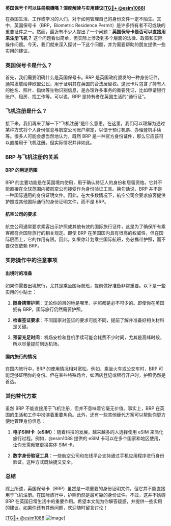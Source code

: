 **英国保号卡可以註冊飛機嗎？深度解读与实用建议[[TG💪+ @esim1088](https://t.me/s/esim1088)]**

在英国生活、工作或学习的人们，对于如何管理自己的身份文件一定不陌生。其中，英国保号卡（BRP，Biometric Residence Permit）是许多持有者不可或缺的重要证件之一。然而，最近有不少人提出了一个问题：**英国保号卡是否可以直接用来注册飞机？** 这个问题看似简单，但实际上涉及到多个层面的法律、政策和实际操作问题。今天，我们就来深入探讨一下这个问题，并为需要帮助的朋友提供一些实用的建议。

### 英国保号卡是什么？

首先，我们需要明确什么是英国保号卡。BRP 是英国政府颁发的一种身份证件，通常发放给非欧盟公民，用于证明其在英国的合法居留权。这张卡片包含了持有人的姓名、照片、指纹等生物识别信息，是办理许多事务的重要凭证，比如申请银行账户、租房、找工作等。可以说，BRP 是持有者在英国生活的“通行证”。

### 飞机注册是什么？

接下来，我们再来了解一下“飞机注册”是什么意思。在这里，我们可以理解为通过某种方式将个人身份信息与航空公司账户绑定，以便于预订机票、办理登机手续等。很多人可能会想当然地认为，既然 BRP 是一种官方身份证件，那么它应该可以直接用于飞机注册。但实际情况并非如此。

### BRP 与飞机注册的关系

#### BRP 的用途范围

BRP 的主要功能是在英国境内使用，用于确认持证人的身份和居留资格。它并不能直接在全球范围内被航空公司接受作为身份验证工具。换句话说，BRP 并不是一种国际通用的身份证明文件。因此，在大多数情况下，航空公司会要求旅客提供护照或其他国际通行的身份证明文件，而不是 BRP。

#### 航空公司的要求

航空公司通常要求乘客出示护照或其他有效的国际旅行证件，这是为了确保所有乘客都符合国际旅行的相关规定。即使 BRP 在英国国内具有很高的权威性，但在国际层面上，它的作用有限。因此，如果你计划乘坐国际航班，务必携带护照，而不要仅仅依赖 BRP。

### 实际操作中的注意事项

#### 出境时的准备

如果你需要出境旅行，尤其是乘坐国际航班，提前做好准备非常重要。以下是一些实用的小贴士：

1. **随身携带护照**：无论你的目的地是哪里，护照都是必不可少的。即使你在英国拥有 BRP，国际旅行仍然需要护照。
   
2. **检查签证要求**：不同国家对签证的要求可能不同，提前了解并准备好相关材料是关键。

3. **预留充足时间**：机场安检和登机手续可能会耗费不少时间，尤其是高峰时段，所以尽量提前到达机场。

#### 国内旅行的情况

在国内旅行中，BRP 的使用情况相对宽松。例如，乘坐火车或公交车时，BRP 可能足够证明你的身份。但在某些特殊场合，如酒店登记或银行开户时，护照仍然是首选。

### 其他替代方案

虽然 BRP 不能直接用于飞机注册，但并不意味着它毫无价值。事实上，BRP 在英国的生活和工作中扮演着重要角色。此外，还有一些其他替代方案可以帮助你更方便地管理身份信息：

1. **电子SIM卡（eSIM）**：随着科技的发展，越来越多的人选择使用 eSIM 来简化旅行过程。例如，@esim1088 提供的 eSIM 卡可以在多个国家和地区使用，让你无需频繁更换实体 SIM 卡。

2. **数字身份验证工具**：一些航空公司和在线平台支持通过手机应用程序进行身份验证，这种方式既快捷又安全。

### 总结

综上所述，英国保号卡（BRP）虽然是一项重要的身份证明文件，但它并不能直接用于飞机注册。在国际旅行中，护照仍然是最可靠的身份证件。不过，这并不妨碍 BRP 在英国日常生活中的重要作用。希望本文能为你解答疑惑，并提供一些实用的建议。如果你还有其他问题，欢迎随时留言讨论！

[[TG💪+ @esim1088](https://t.me/s/esim1088) ![Image](https://i.postimg.cc/4NQfJmqS/Snipaste-2025-05-13-00-14-12.png)]